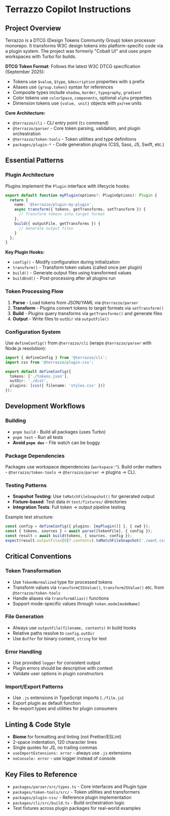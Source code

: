 # Terrazzo Copilot Instructions

## Project Overview

Terrazzo is a DTCG (Design Tokens Community Group) token processor monorepo. It transforms W3C design tokens into platform-specific code via a plugin system. The project was formerly "Cobalt UI" and uses pnpm workspaces with Turbo for builds.

**DTCG Token Format**: Follows the latest W3C DTCG specification (September 2025):
- Tokens use `$value`, `$type`, `$description` properties with `$` prefix
- Aliases use `{group.token}` syntax for references
- Composite types include `shadow`, `border`, `typography`, `gradient`
- Color tokens use `colorSpace`, `components`, optional `alpha` properties
- Dimension tokens use `{value, unit}` objects with `px`/`rem` units

**Core Architecture:**
- `@terrazzo/cli` - CLI entry point (`tz` command)
- `@terrazzo/parser` - Core token parsing, validation, and plugin orchestration
- `@terrazzo/token-tools` - Token utilities and type definitions
- `packages/plugin-*` - Code generation plugins (CSS, Sass, JS, Swift, etc.)

## Essential Patterns

### Plugin Architecture
Plugins implement the `Plugin` interface with lifecycle hooks:
```typescript
export default function myPlugin(options?: PluginOptions): Plugin {
  return {
    name: '@terrazzo/plugin-my-plugin',
    async transform({ tokens, getTransforms, setTransform }) {
      // Transform tokens into target format
    },
    build({ outputFile, getTransforms }) {
      // Generate output files
    }
  };
}
```

**Key Plugin Hooks:**
- `config()` - Modify configuration during initialization
- `transform()` - Transform token values (called once per plugin)
- `build()` - Generate output files using transformed values
- `buildEnd()` - Post-processing after all plugins run

### Token Processing Flow
1. **Parse** - Load tokens from JSON/YAML via `@terrazzo/parser`
2. **Transform** - Plugins convert tokens to target formats via `setTransform()`
3. **Build** - Plugins query transforms via `getTransforms()` and generate files
4. **Output** - Write files to `outDir` via `outputFile()`

### Configuration System
Use `defineConfig()` from `@terrazzo/cli` (wraps `@terrazzo/parser` with Node.js resolution):
```typescript
import { defineConfig } from '@terrazzo/cli';
import css from '@terrazzo/plugin-css';

export default defineConfig({
  tokens: ['./tokens.json'],
  outDir: './dist',
  plugins: [css({ filename: 'styles.css' })]
});
```

## Development Workflows

### Building
- `pnpm build` - Build all packages (uses Turbo)
- `pnpm test` - Run all tests
- **Avoid `pnpm dev`** - File watch can be buggy

### Package Dependencies
Packages use workspace dependencies (`workspace:^`). Build order matters - `@terrazzo/token-tools` → `@terrazzo/parser` → plugins → CLI.

### Testing Patterns
- **Snapshot Testing**: Use `toMatchFileSnapshot()` for generated output
- **Fixture-based**: Test data in `test/fixtures/` directories
- **Integration Tests**: Full token → output pipeline testing

Example test structure:
```typescript
const config = defineConfig({ plugins: [myPlugin()] }, { cwd });
const { tokens, sources } = await parse([tokenFile], { config });
const result = await build(tokens, { sources, config });
expect(result.outputFiles[0]?.contents).toMatchFileSnapshot('./want.css');
```

## Critical Conventions

### Token Transformation
- Use `TokenNormalized` type for processed tokens
- Transform values via `transformCSSValue()`, `transformJSValue()` etc. from `@terrazzo/token-tools`
- Handle aliases via `transformAlias()` functions
- Support mode-specific values through `token.mode[modeName]`

### File Generation
- Always use `outputFile(filename, contents)` in build hooks
- Relative paths resolve to `config.outDir`
- Use `Buffer` for binary content, `string` for text

### Error Handling
- Use provided `logger` for consistent output
- Plugin errors should be descriptive with context
- Validate user options in plugin constructors

### Import/Export Patterns
- Use `.js` extensions in TypeScript imports (`./file.js`)
- Export plugin as default function
- Re-export types and utilities for plugin consumers

## Linting & Code Style

- **Biome** for formatting and linting (not Prettier/ESLint)
- 2-space indentation, 120 character lines
- Single quotes for JS, no trailing commas
- `useImportExtensions: error` - always use `.js` extensions
- `noConsole: error` - use logger instead of console

## Key Files to Reference

- `packages/parser/src/types.ts` - Core interfaces and Plugin type
- `packages/token-tools/src/` - Token utilities and transformers
- `packages/plugin-css/` - Reference plugin implementation
- `packages/cli/src/build.ts` - Build orchestration logic
- Test fixtures across plugin packages for real-world examples